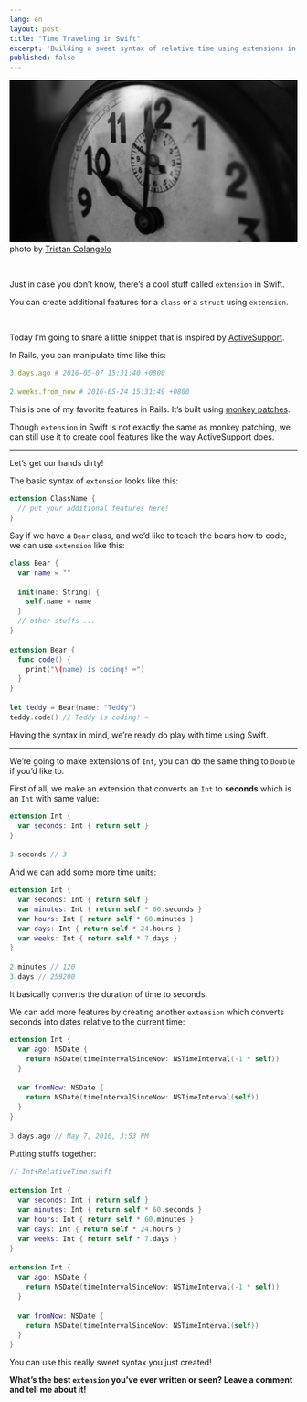 ```yaml
---
lang: en
layout: post
title: "Time Traveling in Swift"
excerpt: 'Building a sweet syntax of relative time using extensions in Swift.'
published: false
---
```


![time traveling](/public/images/time-traveling.jpg)
<span class="notes">photo by [Tristan Colangelo](https://unsplash.com/@tcrawlers)</span>

<br />

Just in case you don’t know, there’s a cool stuff called `extension` in Swift.

You can create additional features for a `class` or a `struct` using `extension`.

<br />

Today I’m going to share a little snippet that is inspired by [ActiveSupport](https://github.com/rails/rails/tree/master/activesupport).

In Rails, you can manipulate time like this:

```ruby
3.days.ago # 2016-05-07 15:31:40 +0800

2.weeks.from_now # 2016-05-24 15:31:49 +0800
```

This is one of my favorite features in Rails. It’s built using [monkey patches](http://stackoverflow.com/questions/394144/what-does-monkey-patching-exactly-mean-in-ruby).

Though `extension` in Swift is not exactly the same as monkey patching, we can still use it to create cool features like the way ActiveSupport does.

<hr />

Let’s get our hands dirty!

The basic syntax of `extension` looks like this:

```swift
extension ClassName {
  // put your additional features here!
}
```

Say if we have a `Bear` class, and we’d like to teach the bears how to code, we can use `extension` like this:

```swift
class Bear {
  var name = ""

  init(name: String) {
    self.name = name
  }
  // other stuffs ...
}

extension Bear {
  func code() {
    print("\(name) is coding! ⌨️")
  }
}

let teddy = Bear(name: "Teddy")
teddy.code() // Teddy is coding! ⌨️
```

Having the syntax in mind, we’re ready do play with time using Swift.

<hr />

We’re going to make extensions of `Int`, you can do the same thing to `Double` if you’d like to.

First of all, we make an extension that converts an `Int` to **seconds** which is an `Int` with same value:

```swift
extension Int {
  var seconds: Int { return self }
}

3.seconds // 3
```

And we can add some more time units:

```swift
extension Int {
  var seconds: Int { return self }
  var minutes: Int { return self * 60.seconds }
  var hours: Int { return self * 60.minutes }
  var days: Int { return self * 24.hours }
  var weeks: Int { return self * 7.days }
}

2.minutes // 120
3.days // 259200
```

It basically converts the duration of time to seconds.

We can add more features by creating another `extension` which converts seconds into dates relative to the current time:

```swift
extension Int {
  var ago: NSDate {
    return NSDate(timeIntervalSinceNow: NSTimeInterval(-1 * self))
  }

  var fromNow: NSDate {
    return NSDate(timeIntervalSinceNow: NSTimeInterval(self))
  }
}

3.days.ago // May 7, 2016, 3:53 PM
```

Putting stuffs together:

```swift
// Int+RelativeTime.swift

extension Int {
  var seconds: Int { return self }
  var minutes: Int { return self * 60.seconds }
  var hours: Int { return self * 60.minutes }
  var days: Int { return self * 24.hours }
  var weeks: Int { return self * 7.days }
}

extension Int {
  var ago: NSDate {
    return NSDate(timeIntervalSinceNow: NSTimeInterval(-1 * self))
  }

  var fromNow: NSDate {
    return NSDate(timeIntervalSinceNow: NSTimeInterval(self))
  }
}
```

You can use this really sweet syntax you just created!

**What’s the best `extension` you’ve ever written or seen? Leave a comment and tell me about it!**
